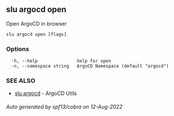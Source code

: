 ## slu argocd open

Open ArgoCD in browser

```
slu argocd open [flags]
```

### Options

```
  -h, --help               help for open
  -n, --namespace string   ArgoCD Namespace (default "argocd")
```

### SEE ALSO

* [slu argocd](slu_argocd.md)	 - ArgoCD Utils

###### Auto generated by spf13/cobra on 12-Aug-2022
